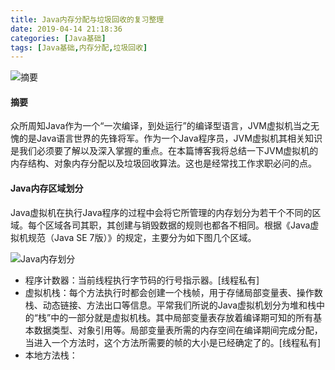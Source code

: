 ```yaml
---
title: Java内存分配与垃圾回收的复习整理
date: 2019-04-14 21:18:36
categories: [Java基础]
tags: [Java基础,内存分配,垃圾回收]
---
```

![摘要](zy.png)
#### 摘要
众所周知Java作为一个“一次编译，到处运行”的编译型语言，JVM虚拟机当之无愧的是Java语言世界的先锋将军。作为一个Java程序员，JVM虚拟机其相关知识是我们必须要了解以及深入掌握的重点。在本篇博客我将总结一下JVM虚拟机的内存结构、对象内存分配以及垃圾回收算法。这也是经常找工作求职必问的点。

<!--more-->

#### Java内存区域划分

Java虚拟机在执行Java程序的过程中会将它所管理的内存划分为若干个不同的区域。每个区域各司其职，其创建与销毁数据的规则也都各不相同。根据《Java虚拟机规范（Java SE 7版）》的规定，主要分为如下图几个区域。

![Java内存划分](jvm.png)

- 程序计数器：当前线程执行字节码的行号指示器。[线程私有]
- 虚拟机栈：每个方法执行时都会创建一个栈帧，用于存储局部变量表、操作数栈、动态链接、方法出口等信息。平常我们所说的Java虚拟机划分为堆和栈中的“栈”中的一部分就是虚拟机栈。其中局部变量表存放着编译期可知的所有基本数据类型、对象引用等。局部变量表所需的内存空间在编译期间完成分配，当进入一个方法时，这个方法所需要的帧的大小是已经确定了的。[线程私有]
- 本地方法栈：
